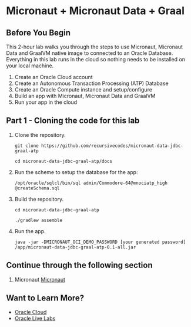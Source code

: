 # Micronaut + Micronaut Data + Graal

## Before You Begin

This 2-hour lab walks you through the steps to use Micronaut, Micronaut Data
and GraalVM native image to connected to an Oracle Database. Everything in this
lab runs in the cloud so nothing needs to be installed on your local machine.

1. Create an Oracle Cloud account
1. Create an Autonomous Transaction Processing (ATP) Database
1. Create an Oracle Compute instance and setup/configure
1. Build an app with Micronaut, Micronaut Data and GraalVM
1. Run your app in the cloud

## Part 1 - Cloning the code for this lab

1. Clone the repository.

   ```TODO Change this to the correct repository
   git clone https://github.com/recursivecodes/micronaut-data-jdbc-graal-atp
   ```

   ```Might not have to do this???
   cd micronaut-data-jdbc-graal-atp/docs
   ```

1. Run the scheme to setup the database for the app:
   ```
   /opt/oracle/sqlcl/bin/sql admin/Commodore-64@mnociatp_high @createSchema.sql
   ```

1. Build the repository.

   ```
   cd micronaut-data-jdbc-graal-atp

   ./gradlew assemble
   ```

1. Run the app.

   ```
   java -jar -DMICRONAUT_OCI_DEMO_PASSWORD [your generated password] /app/micronaut-data-jdbc-graal-atp-0.1-all.jar
   ```

## Continue through the following section

1. Micronaut [Micronaut](micronaut.md)

## Want to Learn More?

* [Oracle Cloud](http://www.oracle.com/cloud/free)
* [Oracle Live Labs](https://oracle.github.io/learning-library/developer-library/)
